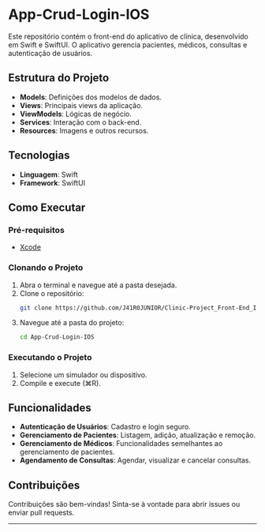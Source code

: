 # App-Crud-Login-IOS

Este repositório contém o front-end do aplicativo de clínica, desenvolvido em Swift e SwiftUI. O aplicativo gerencia pacientes, médicos, consultas e autenticação de usuários.

## Estrutura do Projeto

- **Models**: Definições dos modelos de dados.
- **Views**: Principais views da aplicação.
- **ViewModels**: Lógicas de negócio.
- **Services**: Interação com o back-end.
- **Resources**: Imagens e outros recursos.

## Tecnologias

- **Linguagem**: Swift
- **Framework**: SwiftUI

## Como Executar

### Pré-requisitos

- [Xcode](https://developer.apple.com/xcode/)

### Clonando o Projeto

1. Abra o terminal e navegue até a pasta desejada.
2. Clone o repositório:
   ```bash
   git clone https://github.com/J41R0JUNIOR/Clinic-Project_Front-End_IOS.git
   ```
3. Navegue até a pasta do projeto:
   ```bash
   cd App-Crud-Login-IOS
   ```

### Executando o Projeto

1. Selecione um simulador ou dispositivo.
2. Compile e execute (⌘R).

## Funcionalidades

- **Autenticação de Usuários**: Cadastro e login seguro.
- **Gerenciamento de Pacientes**: Listagem, adição, atualização e remoção.
- **Gerenciamento de Médicos**: Funcionalidades semelhantes ao gerenciamento de pacientes.
- **Agendamento de Consultas**: Agendar, visualizar e cancelar consultas.

## Contribuições

Contribuições são bem-vindas! Sinta-se à vontade para abrir issues ou enviar pull requests.

---
